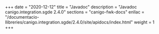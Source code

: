 +++
date        = "2020-12-12"
title       = "Javadoc"
description = "Javadoc canigo.integration.sgde 2.4.0"
sections    = "canigo-fwk-docs"
enllac		= "/documentacio-llibreries/canigo.integration.sgde/2.4.0/site/apidocs/index.html"
weight		= 1
+++
